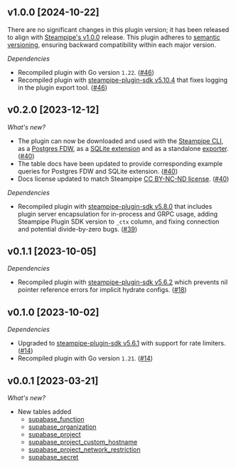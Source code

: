 ## v1.0.0 [2024-10-22]

There are no significant changes in this plugin version; it has been released to align with [Steampipe's v1.0.0](https://steampipe.io/changelog/steampipe-cli-v1-0-0) release. This plugin adheres to [semantic versioning](https://semver.org/#semantic-versioning-specification-semver), ensuring backward compatibility within each major version.

_Dependencies_

- Recompiled plugin with Go version `1.22`. ([#46](https://github.com/turbot/steampipe-plugin-supabase/pull/46))
- Recompiled plugin with [steampipe-plugin-sdk v5.10.4](https://github.com/turbot/steampipe-plugin-sdk/blob/develop/CHANGELOG.md#v5104-2024-08-29) that fixes logging in the plugin export tool. ([#46](https://github.com/turbot/steampipe-plugin-supabase/pull/46))

## v0.2.0 [2023-12-12]

_What's new?_

- The plugin can now be downloaded and used with the [Steampipe CLI](https://steampipe.io/docs), as a [Postgres FDW](https://steampipe.io/docs/steampipe_postgres/overview), as a [SQLite extension](https://steampipe.io/docs//steampipe_sqlite/overview) and as a standalone [exporter](https://steampipe.io/docs/steampipe_export/overview). ([#40](https://github.com/turbot/steampipe-plugin-supabase/pull/40))
- The table docs have been updated to provide corresponding example queries for Postgres FDW and SQLite extension. ([#40](https://github.com/turbot/steampipe-plugin-supabase/pull/40))
- Docs license updated to match Steampipe [CC BY-NC-ND license](https://github.com/turbot/steampipe-plugin-supabase/blob/main/docs/LICENSE). ([#40](https://github.com/turbot/steampipe-plugin-supabase/pull/40))

_Dependencies_

- Recompiled plugin with [steampipe-plugin-sdk v5.8.0](https://github.com/turbot/steampipe-plugin-sdk/blob/main/CHANGELOG.md#v580-2023-12-11) that includes plugin server encapsulation for in-process and GRPC usage, adding Steampipe Plugin SDK version to `_ctx` column, and fixing connection and potential divide-by-zero bugs. ([#39](https://github.com/turbot/steampipe-plugin-supabase/pull/39))

## v0.1.1 [2023-10-05]

_Dependencies_

- Recompiled plugin with [steampipe-plugin-sdk v5.6.2](https://github.com/turbot/steampipe-plugin-sdk/blob/main/CHANGELOG.md#v562-2023-10-03) which prevents nil pointer reference errors for implicit hydrate configs. ([#18](https://github.com/turbot/steampipe-plugin-supabase/pull/18))

## v0.1.0 [2023-10-02]

_Dependencies_

- Upgraded to [steampipe-plugin-sdk v5.6.1](https://github.com/turbot/steampipe-plugin-sdk/blob/main/CHANGELOG.md#v561-2023-09-29) with support for rate limiters. ([#14](https://github.com/turbot/steampipe-plugin-supabase/pull/14))
- Recompiled plugin with Go version `1.21`. ([#14](https://github.com/turbot/steampipe-plugin-supabase/pull/14))

## v0.0.1 [2023-03-21]

_What's new?_

- New tables added
  - [supabase_function](https://hub.steampipe.io/plugins/turbot/supabase/tables/supabase_function)
  - [supabase_organization](https://hub.steampipe.io/plugins/turbot/supabase/tables/supabase_organization)
  - [supabase_project](https://hub.steampipe.io/plugins/turbot/supabase/tables/supabase_project)
  - [supabase_project_custom_hostname](https://hub.steampipe.io/plugins/turbot/supabase/tables/supabase_project_custom_hostname)
  - [supabase_project_network_restriction](https://hub.steampipe.io/plugins/turbot/supabase/tables/supabase_project_network_restriction)
  - [supabase_secret](https://hub.steampipe.io/plugins/turbot/supabase/tables/supabase_secret)
